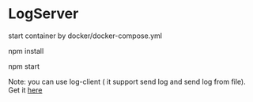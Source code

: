 # LogServer
start container by docker/docker-compose.yml

npm install

npm start

Note: you can use log-client ( it support send log and send log from file). Get it [here](https://github.com/tavothuong/log-client)
